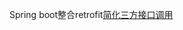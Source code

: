 Spring boot整合retrofit[简化三方接口调用](http://mzeht.com/2017/01/22/%E5%9C%A8springboot%E4%B8%AD%E4%BD%BF%E7%94%A8retrofit%E5%8A%A0%E5%BF%AB%E4%B8%89%E6%96%B9%E6%8E%A5%E5%8F%A3%E8%B0%83%E7%94%A8/)

 